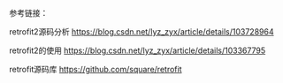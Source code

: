 


参考链接：

retrofit2源码分析
https://blog.csdn.net/lyz_zyx/article/details/103728964

retrofit2的使用
https://blog.csdn.net/lyz_zyx/article/details/103367795



retrofit源码库
https://github.com/square/retrofit
